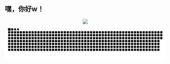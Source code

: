 ## 嘿，你好w！

<div align="center">

<img src="https://github-readme-stats.vercel.app/api?username=Xiaomichael&count_private=true&theme=tokyonight" height="150">
<br/>
<!-- Contribution Snake 动态图自适应主题 -->
<picture>
  <source srcset="https://raw.githubusercontent.com/Xiaomichael/Xiaomichael/output/github-contribution-grid-snake-dark.svg" media="(prefers-color-scheme: dark)">
  <img src="https://raw.githubusercontent.com/Xiaomichael/Xiaomichael/output/github-contribution-grid-snake-white.svg" alt="Contribution Snake" />
</picture>

</div>
